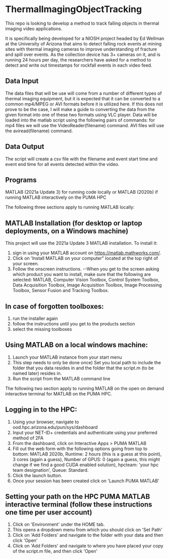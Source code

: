 # ThermalImagingObjectTracking
This repo is looking to develop a method to track falling objects in thermal imaging video applications.

It is specifically being developed for a NIOSH project headed by Ed Wellman at the University of Arizona that aims to detect falling rock events at mining sites with thermal imaging cameras to improve understanding of fracture and spill over events.  As the collection device has 3+ cameras on it, and is running 24 hours per day, the researchers have asked for a method to detect and write out timestamps for rockfall events in each video feed.  

## Data Input
The data files that will be use will come from a number of different types of thermal imaging equipment, but it is expected that it can be converted to a common mp4/MPEG or AVI formats before it is utilized here.  If this does not prove to be the case, I will make a guide to converting the data from the given format into one of these two formats using VLC player.
Data will be loaded into the matlab script using the following pairs of commands: for mp4 files we will use the VideoReader(filename) command.  AVI files will use the aviread(filename) command.

## Data Output
The script will create a csv file with the filename and event start time and event end time for all events detected within the video.

## Programs
MATLAB (2021a Update 3) for running code locally or MATLAB (2020b) if running MATLAB interactively on the PUMA HPC

The following three sections apply to running MATLAB locally:
## MATLAB Installation (for desktop or laptop deployments, on a Windows machine)
This project will use the 2021a Update 3 MATLAB installation.  To install it: 
1) sign in using your MATLAB account on https://matlab.mathworks.com/.  
2) Click on 'Install MATLAB on your computer" located at the top right of your screen.
3) Follow the onscreen instructions.
--When you get to the screen asking which product you want to install, make sure that the following are selected: MATLAB, Computer Vision Toolbox, Control System Toolbox, Data Acquisition Toolbox, Image Acquisition Toolbox, Image Processing Toolbox, Sensor Fusion and Tracking Toolbox. 

## In case of forgotten toolboxes: 
1) run the installer again
2) follow the instructions until you get to the products section
3) select the missing toolboxes

## Using MATLAB on a local windows machine:
1) Launch your MATLAB instance from your start menu
2) This step needs to only be done once) Set you local path to include the folder that you data resides in and the folder that the script.m (to be named later) resides in.  
3) Run the script from the MATLAB command line


The following two section apply to running MATLAB on the open on demand interactive terminal for MATLAB on the PUMA HPC.
## Logging in to the HPC:
1) Using your browser, navigate to ood.hpc.arizona.edu/pun/sys/dashboard
2) Input your NET-ID+ credentials and authenticate using your preferred method of 2FA
3) From the dashboard, click on Interactive Apps > PUMA MATLAB
4) Fill out the web form with the following options going from top to bottom: MATLAB 2020b, Runtime: 2 hours (this is a guess at this point), 3 cores (again a guess), Number of GPUS: 0 (again a guess, this might change if we find a good CUDA enabled solution), hpcteam: 'your hpc team designation', Queue: Standard.
5) Click the launch button.
6) Once your session has been created click on 'Launch PUMA MATLAB'

## Setting your path on the HPC PUMA MATLAB interactive terminal (follow these instructions one time per user account)
1) Click on 'Environment' under the HOME tab.
2) This opens a dropdown menu from which you should click on 'Set Path'
3) Click on 'Add Folders' and navigate to the folder with your data and then click 'Open'
4) Click on 'Add Folders' and navigate to where you have placed your copy of the script.m file, and then click 'Open'


